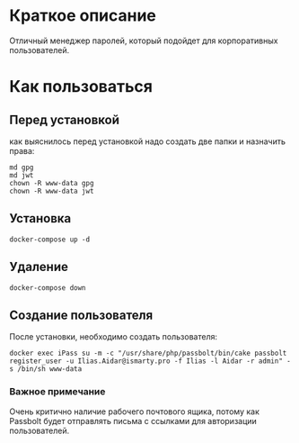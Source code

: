 # Краткое описание
Отличный менеджер паролей, который подойдет для корпоративных пользователей.


# Как пользоваться

## Перед установкой
как выяснилось перед установкой надо создать две папки и назначить права:
```
md gpg
md jwt
chown -R www-data gpg
chown -R www-data jwt
```


## Установка
```
docker-compose up -d
```

## Удаление
```
docker-compose down
```

## Создание пользователя
После установки, необходимо создать пользователя:
```
docker exec iPass su -m -c "/usr/share/php/passbolt/bin/cake passbolt register_user -u Ilias.Aidar@ismarty.pro -f Ilias -l Aidar -r admin" -s /bin/sh www-data
```

### Важное примечание
Очень критично наличие рабочего почтового ящика, потому как Passbolt будет отправлять письма с ссылками для авторизации пользователей.

